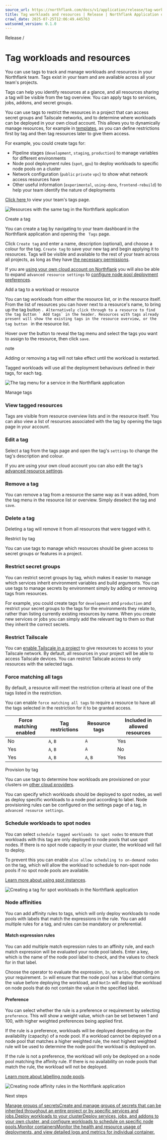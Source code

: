 ```yaml
---
source_url: https://northflank.com/docs/v1/application/release/tag-workloads-and-resources
title: Tag workloads and resources | Release | Northflank Application docs
crawl_date: 2025-07-25T12:06:49.445763
watsonmd_version: 0.1.0
---
```


Release / 

# Tag workloads and resources

You can use tags to track and manage workloads and resources in your Northflank team. Tags exist in your team and are available across all your team's projects.

Tags can help you identify resources at a glance, and all resources sharing a tag will be visible from the tag overview. You can apply tags to services, jobs, addons, and secret groups.

You can use tags to restrict the resources in a project that can access secret groups and Tailscale networks, and to determine where workloads can be deployed in your own cloud account. This allows you to dynamically manage resources, for example in [templates](../infrastructure-as-code/infrastructure-as-code), as you can define restrictions first by tag and then tag resources later to give them access.

For example, you could create tags for:

  * Pipeline stages (`development`, `staging`, `production`) to manage variables for different environments
  * Node pool deployment rules (`spot`, `gpu`) to deploy workloads to specific node pools on a cluster
  * Network configuration (`public` `private` `vpc`) to show what network access resources have
  * Other useful information (`experimental`, `using-deno`, `frontend-rebuild`) to help your team identify the nature of deployments



[Click here ](https://app.northflank.com/s/account/tags) to view your team's tags page.

![Resources with the same tag in the Northflank application](https://assets.northflank.com/documentation/v1/application/release/tag-workloads-and-resources/tagged-resources-list.png)

Create a tag

You can create a tag by navigating to your team dashboard in the Northflank application and opening the ` Tags` page.

Click `Create tag` and enter a name, description (optional), and choose a colour for the tag. `Create tag` to save your new tag and begin applying it to resources. Tags will be visible and available to the rest of your team across all projects, as long as they have [the necessary permissions](../secure/use-role-based-access-control).

If you are [using your own cloud account on Northflank](../bring-your-own-cloud/use-other-cloud-providers-with-northflank) you will also be able to expand `advanced resource settings` to [configure node pool deployment preferences](../bring-your-own-cloud/deploy-workloads-to-your-cluster#deploy-workloads-to-specific-node-pools).

Add a tag to a workload or resource

You can tag workloads from either the resource list, or in the resource itself. From the list of resources you can hover next to a resource's name, to bring up the tag button ``. Alternatively click through to a resource to find the tag button ` Add tags` in the header. Resources with tags already present will show the existing tags in the resource overview, or the tag button `` in the resource list.

Hover over the button to reveal the tag menu and select the tags you want to assign to the resource, then click `save`.

note

Adding or removing a tag will not take effect until the workload is restarted.

Tagged workloads will use all the deployment behaviours defined in their tags, for each tag.

![The tag menu for a service in the Northflank application](https://assets.northflank.com/documentation/v1/application/release/tag-workloads-and-resources/edit-tags-menu.png)

Manage tags

### View tagged resources

Tags are visible from resource overview lists and in the resource itself. You can also view a list of resources associated with the tag by opening the tags page in your account.

### Edit a tag

Select a tag from the tags page and open the tag's `settings` to change the tag's description and colour.

If you are using your own cloud account you can also edit the tag's [advanced resource settings](../bring-your-own-cloud/deploy-workloads-to-your-cluster#deploy-workloads-to-specific-node-pools).

### Remove a tag

You can remove a tag from a resource the same way as it was added, from the tag menu in the resource list or overview. Simply deselect the tag and `save`.

### Delete a tag

Deleting a tag will remove it from all resources that were tagged with it.

Restrict by tag

You can use tags to manage which resources should be given access to secret groups or features in a project.

### Restrict secret groups

You can restrict secret groups by tag, which makes it easier to manage which services inherit environment variables and build arguments. You can use tags to manage secrets by environment simply by adding or removing tags from resources.

For example, you could create tags for `development` and `production` and restrict your secret groups to the tags for the environments they relate to, rather than listing currently existing resources by name. When you create new services or jobs you can simply add the relevant tag to them so that they inherit the correct secrets.

### Restrict Tailscale

You can [enable Tailscale in a project](../network/use-tailscale) to give resources to access to your Tailscale network. By default, all resources in your project will be able to access Tailscale devices. You can restrict Tailscale access to only resources with the selected tags.

### Force matching all tags

By default, a resource will meet the restriction criteria at least one of the tags listed in the restriction.

You can enable `force matching all tags` to require a resource to have all the tags selected in the restriction for it to be granted access.

Force matching enabled| Tag restrictions| Resource tags| Included in allowed resources  
---|---|---|---  
No| `A`, `B`| `A`| Yes  
Yes| `A`, `B`| `A`| No  
Yes| `A`, `B`| `A`, `B`| Yes  
  
Provision by tag

You can use tags to determine how workloads are provisioned on your clusters on [other cloud providers](../bring-your-own-cloud/use-other-cloud-providers-with-northflank).

You can specify which workloads should be deployed to spot nodes, as well as deploy specific workloads to a node pool according to label. Node provisioning rules can be configured on the settings page of a tag, in `advanced resource settings`.

### Schedule workloads to spot nodes

You can select `schedule tagged workloads to spot nodes` to ensure that workloads with this tag are only deployed to node pools that use spot nodes. If there is no spot node capacity in your cluster, the workload will fail to deploy.

To prevent this you can enable `also allow scheduling to on-demand nodes` on the tag, which will allow the workload to schedule to non-spot node pools if no spot node pools are available.

[Learn more about using spot instances](../bring-your-own-cloud/deploy-workloads-to-your-cluster#use-spot-instances).

![Creating a tag for spot workloads in the Northflank application](https://assets.northflank.com/documentation/v1/application/bring-your-own-cloud/deploy-your-workloads-to-specific-node-pools/spot-tag-settings.png)

### Node affinities

You can add affinity rules to tags, which will only deploy workloads to node pools with labels that match the expressions in the rule. You can add multiple rules for a tag, and rules can be mandatory or preferential.

#### Match expression rules

You can add multiple match expression rules to an affinity rule, and each match expression will be evaluated your node pool labels. Enter a key, which is the name of the node pool label to check, and the values to check for in that label.

Choose the operator to evaluate the expression, `In`, or `NotIn`, depending on your requirement. `In` will ensure that the node pool has a label that contains the value before deploying the workload, and `NotIn` will deploy the workload on node pools that do not contain the value in the specified label.

#### Preference

You can select whether the rule is a preference or requirement by selecting `preference`. This will show a weight value, which can be set between 1 and 100, with higher weighted preferences being applied first.

If the rule is a preference, workloads will be deployed depending on the availability (capacity) of a node pool. If a workload cannot be deployed on a node pool that matches a higher weighted rule, the next highest weighted rule will be used to determine the node pool the workload is deployed on.

If the rule is not a preference, the workload will only be deployed on a node pool matching the affinity rule. If there is no availability on node pools that match the rule, the workload will not be deployed.

[Learn more about labelling node pools](../bring-your-own-cloud/deploy-workloads-to-your-cluster#use-spot-instances).

![Creating node affinity rules in the Northflank application](https://assets.northflank.com/documentation/v1/application/bring-your-own-cloud/deploy-your-workloads-to-specific-node-pools/node-affinity-rules.png)

Next steps

[Manage groups of secretsCreate and manage groups of secrets that can be inherited throughout an entire project or by specific services and jobs.](/docs/v1/application/secure/manage-secret-groups)[Deploy workloads to your clusterDeploy services, jobs, and addons to your own cluster, and configure workloads to schedule on specific node pools.](/docs/v1/application/bring-your-own-cloud/deploy-workloads-to-your-cluster)[Monitor containersMonitor the health and resource usage of deployments, and view detailed logs and metrics for individual container.](/docs/v1/application/observe/monitor-containers)